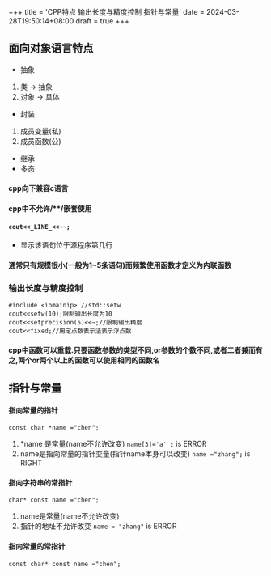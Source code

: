 +++
title = 'CPP特点 输出长度与精度控制 指针与常量'
date = 2024-03-28T19:50:14+08:00
draft = true
+++
## 面向对象语言特点
- 抽象
1. 类 -> 抽象
2. 对象 -> 具体
- 封装
 1. 成员变量(私)
 2. 成员函数(公)
- 继承
- 多态
#### cpp向下兼容c语言
#### cpp中不允许/**/嵌套使用
#### `cout<<_LINE_<<~~;`
- 显示该语句位于源程序第几行
#### 通常只有规模很小(一般为1~5条语句)而频繁使用函数才定义为内联函数
### 输出长度与精度控制
```
#include <iomainip> //std::setw
cout<<setw(10);限制输出长度为10
cout<<setprecision(5)<<~;//限制输出精度
cout<<fixed;//用定点数表示法表示浮点数

```
#### cpp中函数可以重载.只要函数参数的类型不同,or参数的个数不同,或者二者兼而有之,两个or两个以上的函数可以使用相同的函数名
## 指针与常量
#### 指向常量的指针
`const char *name ="chen";`
1. *name 是常量(name不允许改变)
`name[3]='a' ;` is ERROR
2. name是指向常量的指针变量(指针name本身可以改变)
`name ="zhang";` is RIGHT
#### 指向字符串的常指针
`char* const name ="chen";`
1. name是常量(name不允许改变)
2. 指针的地址不允许改变
`name = "zhang"` is ERROR
#### 指向常量的常指针
`const char* const name ="chen";`
